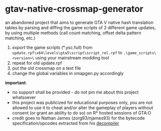 # gtav-native-crossmap-generator

an abandoned project that aims to generate GTA V native hash translation tables by parsing and diffing the game scripts of 2 different game updates, by using multiple methods (call count matching, offset delta pattern matching, etc.)

1. *export* the game scripts (\*.ysc.full) from `update.rpf\x64\levels\gta5\script\script_rel.rpf` to `.\game_scripts\<version>\` using your mainstream modding tool
2. repeat for old update.rpf
3. put the old crossmap on a text file
4. change the global variables in xmapgen.py accordingly
  
**important**:
- no support shall be provided - do not pm me about this project whatsoever
- this project was publicized for educational purposes only, you are not allowed to use it to cheat and/or alter the gameplay of players without consent (or grant an ability to do so) on R* hosted sessions of GTA:O
- credit goes to Nathan James (zorg93/njames93) for the bytecode specification/opcodes extracted from his [decompiler](https://github.com/njames93/GTA-V-Script-Decompiler)
